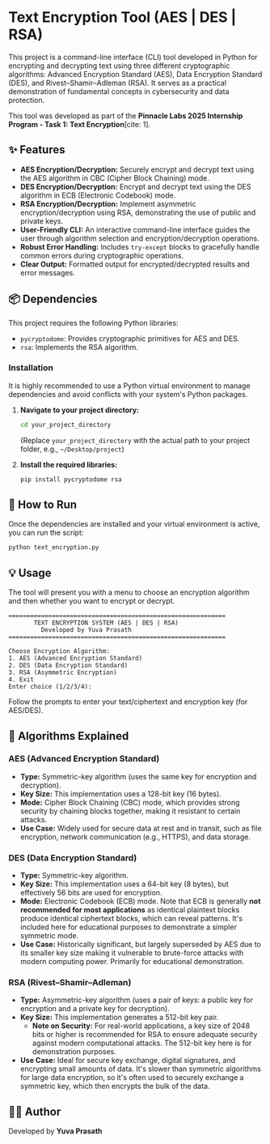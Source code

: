 # Text Encryption Tool (AES | DES | RSA)

This project is a command-line interface (CLI) tool developed in Python for encrypting and decrypting text using three different cryptographic algorithms: Advanced Encryption Standard (AES), Data Encryption Standard (DES), and Rivest–Shamir–Adleman (RSA). It serves as a practical demonstration of fundamental concepts in cybersecurity and data protection.

This tool was developed as part of the **Pinnacle Labs 2025 Internship Program - Task 1: Text Encryption**[cite: 1].

## ✨ Features

* **AES Encryption/Decryption:** Securely encrypt and decrypt text using the AES algorithm in CBC (Cipher Block Chaining) mode.
* **DES Encryption/Decryption:** Encrypt and decrypt text using the DES algorithm in ECB (Electronic Codebook) mode.
* **RSA Encryption/Decryption:** Implement asymmetric encryption/decryption using RSA, demonstrating the use of public and private keys.
* **User-Friendly CLI:** An interactive command-line interface guides the user through algorithm selection and encryption/decryption operations.
* **Robust Error Handling:** Includes `try-except` blocks to gracefully handle common errors during cryptographic operations.
* **Clear Output:** Formatted output for encrypted/decrypted results and error messages.

## 📦 Dependencies

This project requires the following Python libraries:

* `pycryptodome`: Provides cryptographic primitives for AES and DES.
* `rsa`: Implements the RSA algorithm.

### Installation

It is highly recommended to use a Python virtual environment to manage dependencies and avoid conflicts with your system's Python packages.

1.  **Navigate to your project directory:**

    ```bash
    cd your_project_directory
    ```

    (Replace `your_project_directory` with the actual path to your project folder, e.g., `~/Desktop/project`)

2.  **Install the required libraries:**

    ```bash
    pip install pycryptodome rsa
    ```

## 🚀 How to Run

Once the dependencies are installed and your virtual environment is active, you can run the script:

```bash
python text_encryption.py
```

## 💡 Usage

The tool will present you with a menu to choose an encryption algorithm and then whether you want to encrypt or decrypt.

```
============================================================
       TEXT ENCRYPTION SYSTEM (AES | DES | RSA)           
         Developed by Yuva Prasath
============================================================

Choose Encryption Algorithm:
1. AES (Advanced Encryption Standard)
2. DES (Data Encryption Standard)
3. RSA (Asymmetric Encryption)
4. Exit
Enter choice (1/2/3/4): 
```

Follow the prompts to enter your text/ciphertext and encryption key (for AES/DES).

## 🔐 Algorithms Explained

### AES (Advanced Encryption Standard)

* **Type:** Symmetric-key algorithm (uses the same key for encryption and decryption).
* **Key Size:** This implementation uses a 128-bit key (16 bytes).
* **Mode:** Cipher Block Chaining (CBC) mode, which provides strong security by chaining blocks together, making it resistant to certain attacks.
* **Use Case:** Widely used for secure data at rest and in transit, such as file encryption, network communication (e.g., HTTPS), and data storage.

### DES (Data Encryption Standard)

* **Type:** Symmetric-key algorithm.
* **Key Size:** This implementation uses a 64-bit key (8 bytes), but effectively 56 bits are used for encryption.
* **Mode:** Electronic Codebook (ECB) mode. Note that ECB is generally **not recommended for most applications** as identical plaintext blocks produce identical ciphertext blocks, which can reveal patterns. It's included here for educational purposes to demonstrate a simpler symmetric mode.
* **Use Case:** Historically significant, but largely superseded by AES due to its smaller key size making it vulnerable to brute-force attacks with modern computing power. Primarily for educational demonstration.

### RSA (Rivest–Shamir–Adleman)

* **Type:** Asymmetric-key algorithm (uses a pair of keys: a public key for encryption and a private key for decryption).
* **Key Size:** This implementation generates a 512-bit key pair.
    * **Note on Security:** For real-world applications, a key size of 2048 bits or higher is recommended for RSA to ensure adequate security against modern computational attacks. The 512-bit key here is for demonstration purposes.
* **Use Case:** Ideal for secure key exchange, digital signatures, and encrypting small amounts of data. It's slower than symmetric algorithms for large data encryption, so it's often used to securely exchange a symmetric key, which then encrypts the bulk of the data.

## 🧑‍💻 Author

Developed by **Yuva Prasath**
